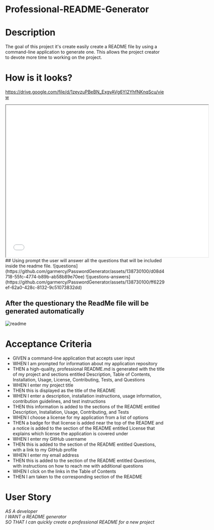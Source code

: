 # Professional-README-Generator

# Description
The goal of this project it's create  easily create a README file by using a command-line application to generate one. This allows the project creator to devote more time to working on the project.

# How is it looks?
https://drive.google.com/file/d/1zeyzuPBeBN_ExgyAVg6YI2YhfNKnqScu/view

<iframe src="null" width="640" height="480"></iframe>
## Using prompt the user will answer all the questions that will be included inside the readme file. 
![questions](https://github.com/garmercy/PasswordGenerator/assets/138730100/d08d4718-55fc-4774-b89b-ab58b89e70ee)
![questions-answers](https://github.com/garmercy/PasswordGenerator/assets/138730100/ff6229ef-62a0-428c-8132-9c51073832dd)

## After the questionary the ReadMe file will be generated automatically 
![readme](https://github.com/garmercy/PasswordGenerator/assets/138730100/438967fb-8d80-4d4f-b97d-76d3b8780ade)

# Acceptance Criteria

* GIVEN a command-line application that accepts user input
* WHEN I am prompted for information about my application repository
* THEN a high-quality, professional README.md is generated with the title of my project and sections entitled Description, Table of Contents, Installation, Usage, License, Contributing, Tests, and Questions
* WHEN I enter my project title
* THEN this is displayed as the title of the README
* WHEN I enter a description, installation instructions, usage information, contribution guidelines, and test instructions
* THEN this information is added to the sections of the README entitled Description, Installation, Usage, Contributing, and Tests
* WHEN I choose a license for my application from a list of options
* THEN a badge for that license is added near the top of the README and a notice is added to the section of the README entitled License that explains which license the application is covered under
* WHEN I enter my GitHub username
* THEN this is added to the section of the README entitled Questions, with a link to my GitHub profile
* WHEN I enter my email address
* THEN this is added to the section of the README entitled Questions, with instructions on how to reach me with additional questions
* WHEN I click on the links in the Table of Contents
* THEN I am taken to the corresponding section of the README

# User Story

_AS A developer
<br>I WANT a README generator
<br>SO THAT I can quickly create a professional README for a new project_

  
